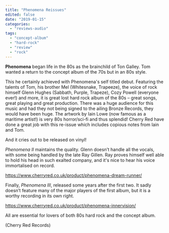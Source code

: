 ```yaml
---
title: "Phenomena Reissues"
edited: false
date: "2019-01-15"
categories:
  - "reviews-audio"
tags:
  - "concept-album"
  - "hard-rock"
  - "review"
  - "rock"
---
```


**Phenomena** began life in the 80s as the brainchild of Ton Galley. Tom wanted a return to the concept album of the 70s but in an 80s style.

This he certainly achieved with Phenomena's self titled debut. Featuring the talents of Tom, his brother Mel (Whitesnake, Trapeeze), the voice of rock himself Glenn Hughes (Sabbath, Purple, Trapeze), Cozy Powell (everyone ever!) and more, it is great lost hard rock album of the 80s – great songs, great playing and great production. There was a huge audience for this music and had they not being signed to the ailing Bronze Records, they would have been huge. The artwork by Iain Lowe (now famous as a maritime artist!) is very 80s horror/sci-fi and thus splendid! Cherry Red have done a great job with this re-issue which includes copious notes from Iain and Tom.

And it cries out to be released on vinyl!

_Phenomena II_ maintains the quality. Glenn doesn’t handle all the vocals, with some being handled by the late Ray Gillen. Ray proves himself well able to hold his head in such exalted company, and it's nice to hear his voice immortalised on record.

https://www.cherryred.co.uk/product/phenomena-dream-runner/

Finally, _Phenomena III_, released some years after the first two. It sadly doesn’t feature many of the major players of the first album, but it is a worthy recording in its own right.

https://www.cherryred.co.uk/product/phenomena-innervision/

All are essential for lovers of both 80s hard rock and the concept album.

(Cherry Red Records)
